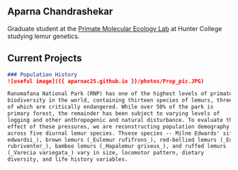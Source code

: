 ## Aparna Chandrashekar

Graduate student at the [Primate Molecular Ecology Lab](https://www.hunterpmel.org/) at Hunter College studying lemur genetics. 

## Current Projects 

```markdown
### Population History
![useful image]({{ aparnac25.github.io }}/photos/Prop_pic.JPG)

Ranomafana National Park (RNP) has one of the highest levels of primate
biodiversity in the world, containing thirteen species of lemurs, three
of which are critically endangered. While over 50% of the park is
primary forest, the remainder has been subject to varying levels of
logging and other anthropogenic and natural disturbance. To evaluate the
effect of these pressures, we are reconstructing population demography
across five diurnal lemur species. Thsese species -- Milne Edwards' sifakas (_Propithecus
edwardsi_), brown lemurs (_Eulemur rufifrons_), red-bellied lemurs (_Eulemur
rubriventer_), bamboo lemurs (_Hapalemur griseus_), and ruffed lemurs
(_Varecia variegata_) vary in size, locomotor pattern, dietary
diversity, and life history variables. 
```
